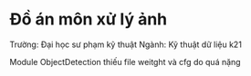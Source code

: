 # Đồ án môn xử lý ảnh 
Trường: Đại học sư phạm kỹ thuật
Ngành: Kỹ thuật dữ liệu k21

Module ObjectDetection thiếu file weitght và cfg do quá nặng
